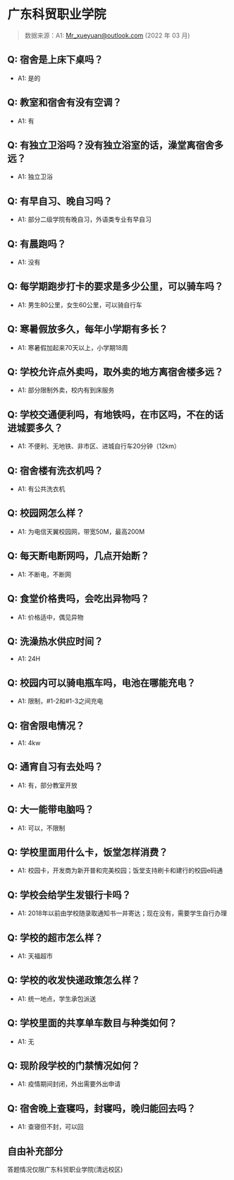 # 广东科贸职业学院

> 数据来源：A1: Mr_xueyuan@outlook.com (2022 年 03 月)

## Q: 宿舍是上床下桌吗？

- A1: 是的

## Q: 教室和宿舍有没有空调？

- A1: 有

## Q: 有独立卫浴吗？没有独立浴室的话，澡堂离宿舍多远？

- A1: 独立卫浴

## Q: 有早自习、晚自习吗？

- A1: 部分二级学院有晚自习，外语类专业有早自习

## Q: 有晨跑吗？

- A1: 没有

## Q: 每学期跑步打卡的要求是多少公里，可以骑车吗？

- A1: 男生80公里，女生60公里，可以骑自行车

## Q: 寒暑假放多久，每年小学期有多长？

- A1: 寒暑假加起来70天以上，小学期18周

## Q: 学校允许点外卖吗，取外卖的地方离宿舍楼多远？

- A1: 部分限制外卖，校内有到床服务

## Q: 学校交通便利吗，有地铁吗，在市区吗，不在的话进城要多久？

- A1: 不便利、无地铁、非市区、进城自行车20分钟（12km）

## Q: 宿舍楼有洗衣机吗？

- A1: 有公共洗衣机

## Q: 校园网怎么样？

- A1: 为电信天翼校园网，带宽50M，最高200M

## Q: 每天断电断网吗，几点开始断？

- A1: 不断电，不断网

## Q: 食堂价格贵吗，会吃出异物吗？

- A1: 价格适中，偶见异物

## Q: 洗澡热水供应时间？

- A1: 24H

## Q: 校园内可以骑电瓶车吗，电池在哪能充电？

- A1: 限制，#1-2和#1-3之间充电

## Q: 宿舍限电情况？

- A1: 4kw

## Q: 通宵自习有去处吗？

- A1: 有，部分教室开放

## Q: 大一能带电脑吗？

- A1: 可以，不限制

## Q: 学校里面用什么卡，饭堂怎样消费？

- A1: 校园卡，开发商为新开普和完美校园；饭堂支持刷卡和建行的校园e码通

## Q: 学校会给学生发银行卡吗？

- A1: 2018年以前由学校随录取通知书一并寄达；现在没有，需要学生自行办理

## Q: 学校的超市怎么样？

- A1: 天福超市

## Q: 学校的收发快递政策怎么样？

- A1: 统一地点，学生承包派送

## Q: 学校里面的共享单车数目与种类如何？

- A1: 无

## Q: 现阶段学校的门禁情况如何？

- A1: 疫情期间封闭，外出需要外出申请

## Q: 宿舍晚上查寝吗，封寝吗，晚归能回去吗？

- A1: 查寝但不封，可以回

## 自由补充部分

答题情况仅限广东科贸职业学院(清远校区)